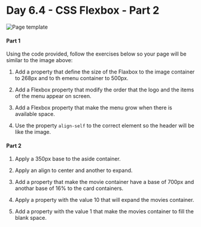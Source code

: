 # Day 6.4 -  CSS Flexbox - Part 2

![Page template]()

#### Part 1

Using the code provided, follow the exercises below so your page will be similar to the image above:

1. Add a property that define the size of the Flaxbox to the image container to 268px and to th emenu container to 500px.

2. Add a Flexbox property that modify the order that the logo and the items of the menu appear on screen.

3. Add a Flexbox property that make the menu grow when there is available space.

4. Use the property `align-self` to the correct element so the header will be like the image.

#### Part 2

1. Apply a 350px base to the aside container.

2. Apply an align to center and another to expand.

3. Add a property that make the movie container have a base of 700px and anothar base of 16% to the card containers.

4. Apply a property with the value 10 that will expand the movies container.

5. Add a property with the value 1 that make the movies container to fill the blank space.

